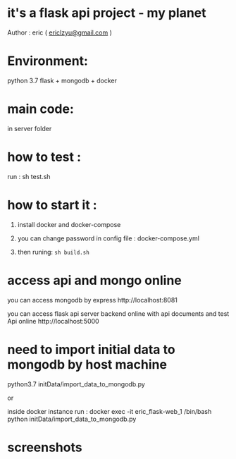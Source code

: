 
# it's a flask api project  - my planet
Author : eric ( ericlzyu@gmail.com )

# Environment: 
python 3.7
flask + mongodb + docker

# main code: 
in server folder
# how to test  :
run : sh test.sh 


# how to start it : 
1. install docker and docker-compose

2. you can change password in config file : 
docker-compose.yml 

3. then runing: ``` sh build.sh ```


# access api and mongo online
you can access mongodb by express
http://localhost:8081

you can access flask api server backend online with api documents and test Api online
http://localhost:5000

# need to import initial data to mongodb by host machine
python3.7 initData/import_data_to_mongodb.py

or 

inside docker instance 
run : 
docker exec -it eric_flask-web_1 /bin/bash
python initData/import_data_to_mongodb.py

# screenshots

